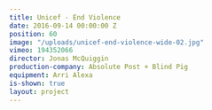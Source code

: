 ```yaml
---
title: Unicef - End Violence
date: 2016-09-14 00:00:00 Z
position: 60
image: "/uploads/unicef-end-violence-wide-02.jpg"
vimeo: 194352066
director: Jonas McQuiggin
production-company: Absolute Post + Blind Pig
equipment: Arri Alexa
is-shown: true
layout: project
---
```


